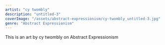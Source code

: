 ```yaml
---
artist: "cy twombly"
description: "untitled-3"
coverImage: "/assets/abstract-expressionism/cy-twombly_untitled-3.jpg"
genre: "Abstract Expressionism"
---
```

This is an art by cy twombly on Abstract Expressionism

